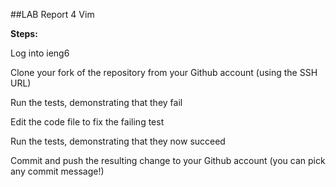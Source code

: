 ##LAB Report 4 Vim

**Steps:**

Log into ieng6       

Clone your fork of the repository from your Github account (using the SSH URL)      

Run the tests, demonstrating that they fail      

Edit the code file to fix the failing test     

Run the tests, demonstrating that they now succeed     

Commit and push the resulting change to your Github account (you can pick any commit message!)    
